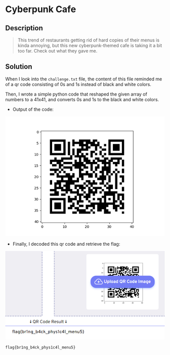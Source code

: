 # Cyberpunk Cafe

## Description

> This trend of restaurants getting rid of hard copies of their menus is kinda annoying,
> but this new cyberpunk-themed cafe is taking it a bit too far. Check out what they gave me.

## Solution

When I look into the `challenge.txt` file, the content of this file reminded me of a qr code consisting of 0s and 1s instead of black and white colors. <br>

Then, I wrote a simple python code that reshaped the given array of numbers to a 41x41, and converts 0s and 1s to the black and white colors. <br>

* Output of the code:

![qrCode](https://github.com/alp361/ctf-writeups/blob/main/Tenable%20CTF%202023/Cyberpunk%20Cafe/images/qrCode.png)

* Finally, I decoded this qr code and retrieve the flag:

![flag_found](https://github.com/alp361/ctf-writeups/blob/main/Tenable%20CTF%202023/Cyberpunk%20Cafe/images/flag_found.png)


```
flag{br1ng_b4ck_phys1c4l_menu5}
```

